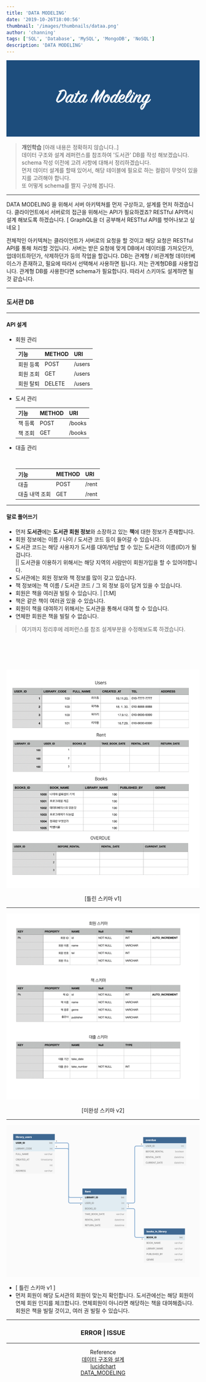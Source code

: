 ```yaml
---
title: 'DATA MODELING'
date: '2019-10-26T18:00:56'
thumbnail: '/images/thumbnails/dataa.png'
author: 'channing'
tags: ['SQL', 'Database', 'MySQL', 'MongoDB', 'NoSQL']
description: 'DATA MODELING'
---
```


![dt](./dataa.png)

> **개인학습** [아래 내용은 정확하지 않습니다..] <br>
> 데이터 구조와 설계 레퍼런스를 참조하여 '도서관' DB를 작성 해보겠습니다.<br>
> schema 작성 이전에 고려 사항에 대해서 정리하겠습니다.<br>
> 먼저 데이터 설계를 할때 있어서, 해당 테이블에 필요로 하는 컬럼이 무엇이 있을지를 고려해야 합니다. <br>
> 또 어떻게 schema를 짤지 구상해 봅니다.

<hr />

DATA MODELING 을 위해서 서버 아키텍쳐를 먼저 구상하고, 설계를 먼저 하겠습니다. 클라이언트에서 서버로의 접근을 위해서는 API가 필요하겠죠? RESTful API역시 설계 해보도록 하겠습니다. [ GraphQL을 더 공부해서 RESTful API를 벗어나보고 싶네요 ]

전체적인 아키텍쳐는 클라이언트가 서버로의 요청을 할 것이고 해당 요청은 RESTful API를 통해 처리할 것입니다. 서버는 받은 요청에 맞게 DB에서 데이터를 가져오던가, 업데이트하던가, 삭제하던가 등의 작업을 할겁니다. DB는 관계형 / 비관계형 데이터베이스가 존재하고, 필요에 따라서 선택해서 사용하면 됩니다. 저는 관계형DB를 사용할겁니다. 관계형 DB를 사용한다면 schema가 필요합니다. 따라서 스키마도 설계하면 될 것 같습니다.

---

### 도서관 DB

---

#### API 설계

- 회원 관리
  <br>

  | 기능      | METHOD | URI    |
  | :-------- | :----- | :----- |
  | 회원 등록 | POST   | /users |
  | 회원 조회 | GET    | /users |
  | 회원 탈퇴 | DELETE | /users |

* 도서 관리
  <br>

  | 기능    | METHOD | URI    |
  | :------ | :----- | :----- |
  | 책 등록 | POST   | /books |
  | 책 조회 | GET    | /books |

* 대출 관리

    <br>

  | 기능           | METHOD | URI   |
  | :------------- | :----- | :---- |
  | 대출           | POST   | /rent |
  | 대출 내역 조회 | GET    | /rent |

---

#### 말로 풀어쓰기

- 먼저 **도서관**에는 **도서관 회원 정보**와 소장하고 있는 **책**에 대한 정보가 존재합니다.
- 회원 정보에는 이름 / 나이 / 도서관 코드 등이 들어갈 수 있습니다.
- 도서관 코드는 해당 사용자가 도서를 대여/반납 할 수 있는 도서관의 이름(ID)가 될겁니다.<br>
  || 도서관을 이용하기 위해서는 해당 지역의 사람만이 회원가입을 할 수 있어야합니다.
- 도서관에는 회원 정보와 책 정보를 많이 갖고 있습니다.
- 책 정보에는 책 이름 / 도서관 코드 / 그 외 정보 등이 담겨 있을 수 있습니다.
- 회원은 책을 여러권 빌릴 수 있습니다. | [1:M]
- 책은 같은 책이 여러권 있을 수 있습니다.
- 회원이 책을 대여하기 위해서는 도서관을 통해서 대여 할 수 있습니다.
- 연체한 회원은 책을 빌릴 수 없습니다.

> 여기까지 정리후에 레퍼런스를 참조 설계부분을 수정해보도록 하겠습니다.

<br>
<br>
<br>
<br>

![tb](./table.png)

<center>

[틀린 스키마 v1]

</center>

---

![scu](./scu.png)

<center>

[미완성 스키마 v2]

</center>

---

![libray](./sch1.png)

- [ 틀린 스키마 v1 ]
- 먼저 회원이 해당 도서관의 회원이 맞는지 확인합니다. 도서관에선는 해당 회원이 연체 회원 인지를 체크합니다. 연체회원이 아니라면 해당하는 책을 대여해줍니다. 회원은 책을 빌릴 것이고, 여러 권 빌릴 수 있습니다.

---

<center>

### ERROR | ISSUE

</center>

<hr />
<center>

Reference <br>
[데이터 구조와 설계](https://medium.com/@khwsc1/%EB%B2%88%EC%97%AD-%EB%8D%B0%EC%9D%B4%ED%84%B0-%EA%B5%AC%EC%A1%B0%EC%99%80-%EC%84%A4%EA%B3%84-%ED%8A%9C%ED%86%A0%EB%A6%AC%EC%96%BC-b25792a0aa86)<br>
[lucidchart](https://www.lucidchart.com/pages/database-diagram/database-models#discovery__top)<br>
[DATA_MODELING](http://www.dbguide.net/db.db?boardUid=148404&boardConfigUid=9&boardIdx=132)

</center>
